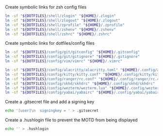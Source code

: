 Create symbolic links for zsh config files

```sh
ln -sf "${DOTFILES}/shell/zlogin" "${HOME}/.zlogin"
ln -sf "${DOTFILES}/shell/zlogout" "${HOME}/.zlogout"
ln -sf "${DOTFILES}/shell/zprofile" "${HOME}/.zprofile"
ln -sf "${DOTFILES}/shell/zshenv" "${HOME}/.zshenv"
ln -sf "${DOTFILES}/shell/zshrc" "${HOME}/.zshrc"
```

Create symbolic links for dotfiles/config files

```sh
ln -sf "${DOTFILES}/config/git/gitconfig" "${HOME}/.gitconfig"
ln -sf "${DOTFILES}/config/git/gitignore" "${HOME}/.gitignore"
ln -sf "${DOTFILES}/config/vim/vimrc" "${HOME}/.vimrc"

ln -sf "${DOTFILES}/config/alacritty/alacritty.toml" "${HOME}/.config/alacritty/alacritty.toml"
ln -sf "${DOTFILES}/config/kitty/kitty.conf" "${HOME}/.config/kitty/kitty.conf"
ln -sf "${DOTFILES}/config/ranger/rc.conf" "${HOME}/.config/ranger/rc.conf"
ln -sf "${DOTFILES}/config/skhd/skhdrc" "${HOME}/.config/skhd/skhdrc"
ln -sf "${DOTFILES}/config/wezterm/wezterm.lua" "${HOME}/.config/wezterm/wezterm.lua"
ln -sf "${DOTFILES}/config/yabai/yabairc" "${HOME}/.config/yabai/yabairc"
```

Create a .gitsecret file and add a signing key

```sh
echo '[user]\n  signingkey = ' > .gitsecret
```

Create a .hushlogin file to prevent the MOTD from being displayed

```sh
echo '' > .hushlogin
```
